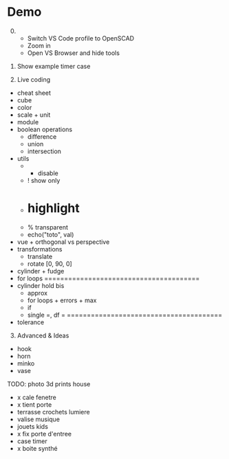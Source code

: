 # Demo

0. - Switch VS Code profile to OpenSCAD
   - Zoom in
   - Open VS Browser and hide tools

1. Show example timer case

2. Live coding
  * cheat sheet
  * cube
  * color
  * scale + unit
  * module
  * boolean operations
    - difference
    - union
    - intersection
  * utils
    - * disable
    - ! show only
    - # highlight
    - % transparent
    - echo("toto", val)
  * vue + orthogonal vs perspective
  * transformations
    - translate
    - rotate [0, 90, 0]
  * cylinder + fudge
  * for loops
  =======================================
  * cylinder hold bis
    - approx
    - for loops + errors + max
    - if
    - single =, df =
  =======================================
  * tolerance

3. Advanced & Ideas
  - hook
  - horn
  - minko
  - vase

TODO: photo 3d prints house
* x cale fenetre
* x tient porte
* terrasse crochets lumiere
* valise musique
* jouets kids
* x fix porte d'entree
* case timer
* x boite synthé
